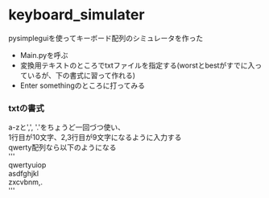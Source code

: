 # keyboard_simulater
pysimpleguiを使ってキーボード配列のシミュレータを作った
* Main.pyを呼ぶ
* 変換用テキストのところでtxtファイルを指定する(worstとbestがすでに入っているが、下の書式に習って作れる)
* Enter somethingのところに打ってみる

### txtの書式
a-zと',', '.'をちょうど一回づつ使い、  
1行目が10文字、2,3行目が9文字になるように入力する  
qwerty配列なら以下のようになる  
'''  
qwertyuiop  
asdfghjkl  
zxcvbnm,.  
'''

